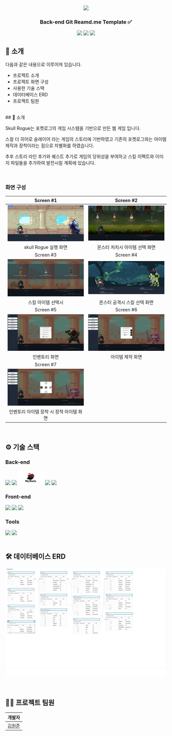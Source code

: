 <div align="center">

<!-- logo -->
<img src="https://user-images.githubusercontent.com/80824750/208554611-f8277015-12e8-48d2-b2cc-d09d67f03c02.png" width="400"/>

### Back-end Git Reamd.me Template ✅

[<img src="https://img.shields.io/badge/-readme.md-important?style=flat&logo=google-chrome&logoColor=white" />]() [<img src="https://img.shields.io/badge/-tech blog-blue?style=flat&logo=google-chrome&logoColor=white" />]() [<img src="https://img.shields.io/badge/release-v0.0.0-yellow?style=flat&logo=google-chrome&logoColor=white" />]() 
<br/>

</div> 

## 📝 소개

다음과 같은 내용으로 이루어져 있습니다.
- 프로젝트 소개
- 프로젝트 화면 구성
- 사용한 기술 스택
- 데이터베이스 ERD
- 프로젝트 팀원

<br />
## 📝 소개

Skull Rogue는 포켓로그의 게임 시스템을 기반으로 만든 웹 게임 입니다. 

스컬 더 히어로 슬레이어 라는 게임의 스토리에 기반하였고 기존의 포켓로그와는 아이템 제작과 장착이라는 점으로 차별화를 하였습니다.

추후 스토리 라인 추가와 퀘스트 추가로 게임의 당위성을 부여하고 스킬 이펙트와 이미지 파일들을 추가하여 발전시킬 계획에 있습니다.

<br />

### 화면 구성
|Screen #1|Screen #2|
|:---:|:---:|
|<img src="https://github.com/NungSSang/KOITProject/blob/master/readmeImgs/skullRogue1.png?raw=true" width="400"/>|<img src="https://github.com/NungSSang/KOITProject/blob/master/readmeImgs/skullRogue2.png?raw=true" width="400"/>|
|skull Rogue 실행 화면 |몬스터 처치시 아이템 선택 화면|
|Screen #3|Screen #4|
|<img src="https://github.com/NungSSang/KOITProject/blob/master/readmeImgs/skullRogue8.png?raw=true" width="400"/>|<img src="https://github.com/NungSSang/KOITProject/blob/master/readmeImgs/skullRogue3.png?raw=true" width="400"/>|
|스킬 아이템 선택시|몬스터 공격시 스킬 선택 화면|
|Screen #5|Screen #6|
|<img src="https://github.com/NungSSang/KOITProject/blob/master/readmeImgs/skullRogue4.png?raw=true" width="400"/>|<img src="https://github.com/NungSSang/KOITProject/blob/master/readmeImgs/skullRogue5.png?raw=true" width="400"/>|
|인벤토리 화면|아이템 제작 화면|
|Screen #7|
|<img src="https://github.com/NungSSang/KOITProject/blob/master/readmeImgs/skullRogue6.png?raw=true" width="400"/>|
|인벤토리 아이템 장착 시 장착 아이템 화면|
<br />


## ⚙ 기술 스택
### Back-end
<div>
<img src="https://github.com/yewon-Noh/readme-template/blob/main/skills/Java.png?raw=true" width="80">
<img src="https://github.com/yewon-Noh/readme-template/blob/main/skills/SpringBoot.png?raw=true" width="80">
<img src="https://github.com/NungSSang/KOITProject/blob/master/readmeImgs/mybatis2.png?raw=true" width="80">
<img src="https://github.com/yewon-Noh/readme-template/blob/main/skills/Mysql.png?raw=true" width="80">
<img src="https://github.com/yewon-Noh/readme-template/blob/main/skills/Ajax.png?raw=true" width="80">

</div>

### Front-end
<div>
<img src="https://github.com/yewon-Noh/readme-template/blob/main/skills/HTMLCSS.png?raw=true" width="80">
<img src="https://github.com/yewon-Noh/readme-template/blob/main/skills/JavaScript.png?raw=true" width="80">
<img src="https://github.com/yewon-Noh/readme-template/blob/main/skills/jQuery.png?raw=true" width="80">
</div>

### Tools
<div>
<img src="https://github.com/yewon-Noh/readme-template/blob/main/skills/Github.png?raw=true" width="80">
<img src="https://github.com/yewon-Noh/readme-template/blob/main/skills/Notion.png?raw=true" width="80">
</div>

<br />

## 🛠️ 데이터베이스 ERD
![](https://github.com/NungSSang/KOITProject/blob/master/readmeImgs/DBERD.jpg?size=60)


<br />

## 💁‍♂️ 프로젝트 팀원
|개발자|
|:---:|
|[김원준](https://github.com/NungSSang)|